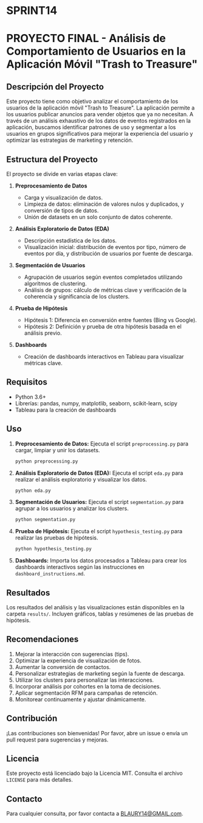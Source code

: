 # SPRINT14

# PROYECTO FINAL - Análisis de Comportamiento de Usuarios en la Aplicación Móvil "Trash to Treasure"

## Descripción del Proyecto

Este proyecto tiene como objetivo analizar el comportamiento de los usuarios de la aplicación móvil "Trash to Treasure". La aplicación permite a los usuarios publicar anuncios para vender objetos que ya no necesitan. A través de un análisis exhaustivo de los datos de eventos registrados en la aplicación, buscamos identificar patrones de uso y segmentar a los usuarios en grupos significativos para mejorar la experiencia del usuario y optimizar las estrategias de marketing y retención.

## Estructura del Proyecto

El proyecto se divide en varias etapas clave:

1. **Preprocesamiento de Datos**
   - Carga y visualización de datos.
   - Limpieza de datos: eliminación de valores nulos y duplicados, y conversión de tipos de datos.
   - Unión de datasets en un solo conjunto de datos coherente.

2. **Análisis Exploratorio de Datos (EDA)**
   - Descripción estadística de los datos.
   - Visualización inicial: distribución de eventos por tipo, número de eventos por día, y distribución de usuarios por fuente de descarga.

3. **Segmentación de Usuarios**
   - Agrupación de usuarios según eventos completados utilizando algoritmos de clustering.
   - Análisis de grupos: cálculo de métricas clave y verificación de la coherencia y significancia de los clusters.

4. **Prueba de Hipótesis**
   - Hipótesis 1: Diferencia en conversión entre fuentes (Bing vs Google).
   - Hipótesis 2: Definición y prueba de otra hipótesis basada en el análisis previo.

5. **Dashboards**
   - Creación de dashboards interactivos en Tableau para visualizar métricas clave.

## Requisitos

- Python 3.6+
- Librerías: pandas, numpy, matplotlib, seaborn, scikit-learn, scipy
- Tableau para la creación de dashboards

## Uso

1. **Preprocesamiento de Datos:**
   Ejecuta el script `preprocessing.py` para cargar, limpiar y unir los datasets.
   ```bash
   python preprocessing.py
   ```

2. **Análisis Exploratorio de Datos (EDA):**
   Ejecuta el script `eda.py` para realizar el análisis exploratorio y visualizar los datos.
   ```bash
   python eda.py
   ```

3. **Segmentación de Usuarios:**
   Ejecuta el script `segmentation.py` para agrupar a los usuarios y analizar los clusters.
   ```bash
   python segmentation.py
   ```

4. **Prueba de Hipótesis:**
   Ejecuta el script `hypothesis_testing.py` para realizar las pruebas de hipótesis.
   ```bash
   python hypothesis_testing.py
   ```

5. **Dashboards:**
   Importa los datos procesados a Tableau para crear los dashboards interactivos según las instrucciones en `dashboard_instructions.md`.

## Resultados

Los resultados del análisis y las visualizaciones están disponibles en la carpeta `results/`. Incluyen gráficos, tablas y resúmenes de las pruebas de hipótesis.

## Recomendaciones

1. Mejorar la interacción con sugerencias (tips).
2. Optimizar la experiencia de visualización de fotos.
3. Aumentar la conversión de contactos.
4. Personalizar estrategias de marketing según la fuente de descarga.
5. Utilizar los clusters para personalizar las interacciones.
6. Incorporar análisis por cohortes en la toma de decisiones.
7. Aplicar segmentación RFM para campañas de retención.
8. Monitorear continuamente y ajustar dinámicamente.

## Contribución

¡Las contribuciones son bienvenidas! Por favor, abre un issue o envía un pull request para sugerencias y mejoras.

## Licencia

Este proyecto está licenciado bajo la Licencia MIT. Consulta el archivo `LICENSE` para más detalles.

## Contacto

Para cualquier consulta, por favor contacta a [BLAURY14@GMAIL.com](mailto:BLAURY14@GMAIL.com).
